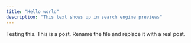```yaml
---
title: "Hello world"
description: "This text shows up in search engine previews"
---
```


Testing this. This is a post. Rename the file and replace it with a real post.

